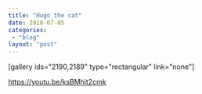 ```yaml
---
title: "Hugo the cat"
date: 2018-07-05
categories: 
 - "blog"
layout: "post"
---
```


 

[gallery ids="2190,2189" type="rectangular" link="none"]

https://youtu.be/ksBMhit2cmk
